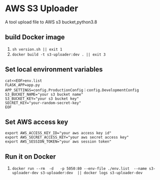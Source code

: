 # AWS S3 Uploader
A tool upload file to AWS s3 bucket,python3.8

## build Docker image
1. `sh version.sh || exit 1`
2. `docker build -t s3-uploader:dev . || exit 3`


## Set local environment variables
```
cat<<EOF>env.list
FLASK_APP=app.py
APP_SETTINGS=config.ProductionConfig｜config.DevelopmentConfig
S3_BUCKET_NAME="your s3 bucket name"
S3_BUCKET_KEY="your s3 bucket key"
SECRET_KEY="your-random-secret-key"
EOF
```

## Set AWS access key
```
export AWS_ACCESS_KEY_ID="your aws access key id"
export AWS_SECRET_ACCESS_KEY="your aws secret access key"
export AWS_SESSION_TOKEN="your aws session token"
```
## Run it on Docker
1. `docker run --rm  -d   -p 5050:80 --env-file ./env.list  --name s3-uploader-dev s3-uploader:dev  || docker logs s3-uploader-dev`
